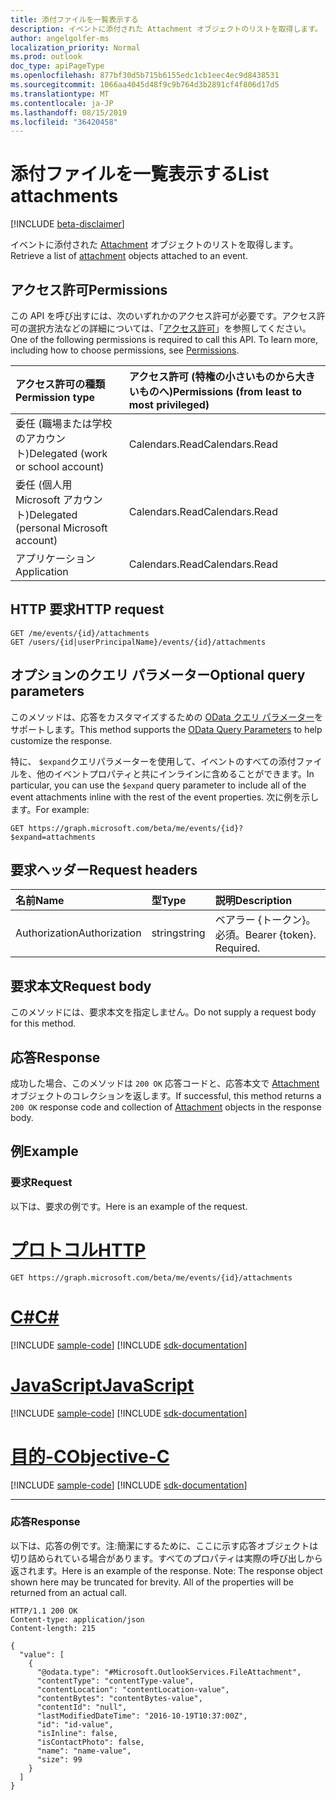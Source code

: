 ```yaml
---
title: 添付ファイルを一覧表示する
description: イベントに添付された Attachment オブジェクトのリストを取得します。
author: angelgolfer-ms
localization_priority: Normal
ms.prod: outlook
doc_type: apiPageType
ms.openlocfilehash: 877bf30d5b715b6155edc1cb1eec4ec9d8438531
ms.sourcegitcommit: 1066aa4045d48f9c9b764d3b2891cf4f806d17d5
ms.translationtype: MT
ms.contentlocale: ja-JP
ms.lasthandoff: 08/15/2019
ms.locfileid: "36420458"
---
```

# <a name="list-attachments"></a><span data-ttu-id="d54c0-103">添付ファイルを一覧表示する</span><span class="sxs-lookup"><span data-stu-id="d54c0-103">List attachments</span></span>

[!INCLUDE [beta-disclaimer](../../includes/beta-disclaimer.md)]

<span data-ttu-id="d54c0-104">イベントに添付された [Attachment](../resources/attachment.md) オブジェクトのリストを取得します。</span><span class="sxs-lookup"><span data-stu-id="d54c0-104">Retrieve a list of [attachment](../resources/attachment.md) objects attached to an event.</span></span>

## <a name="permissions"></a><span data-ttu-id="d54c0-105">アクセス許可</span><span class="sxs-lookup"><span data-stu-id="d54c0-105">Permissions</span></span>

<span data-ttu-id="d54c0-p101">この API を呼び出すには、次のいずれかのアクセス許可が必要です。アクセス許可の選択方法などの詳細については、「[アクセス許可](/graph/permissions-reference)」を参照してください。</span><span class="sxs-lookup"><span data-stu-id="d54c0-p101">One of the following permissions is required to call this API. To learn more, including how to choose permissions, see [Permissions](/graph/permissions-reference).</span></span>

|<span data-ttu-id="d54c0-108">アクセス許可の種類</span><span class="sxs-lookup"><span data-stu-id="d54c0-108">Permission type</span></span>      | <span data-ttu-id="d54c0-109">アクセス許可 (特権の小さいものから大きいものへ)</span><span class="sxs-lookup"><span data-stu-id="d54c0-109">Permissions (from least to most privileged)</span></span>              |
|:--------------------|:---------------------------------------------------------|
|<span data-ttu-id="d54c0-110">委任 (職場または学校のアカウント)</span><span class="sxs-lookup"><span data-stu-id="d54c0-110">Delegated (work or school account)</span></span> | <span data-ttu-id="d54c0-111">Calendars.Read</span><span class="sxs-lookup"><span data-stu-id="d54c0-111">Calendars.Read</span></span>    |
|<span data-ttu-id="d54c0-112">委任 (個人用 Microsoft アカウント)</span><span class="sxs-lookup"><span data-stu-id="d54c0-112">Delegated (personal Microsoft account)</span></span> | <span data-ttu-id="d54c0-113">Calendars.Read</span><span class="sxs-lookup"><span data-stu-id="d54c0-113">Calendars.Read</span></span>    |
|<span data-ttu-id="d54c0-114">アプリケーション</span><span class="sxs-lookup"><span data-stu-id="d54c0-114">Application</span></span> | <span data-ttu-id="d54c0-115">Calendars.Read</span><span class="sxs-lookup"><span data-stu-id="d54c0-115">Calendars.Read</span></span> |

## <a name="http-request"></a><span data-ttu-id="d54c0-116">HTTP 要求</span><span class="sxs-lookup"><span data-stu-id="d54c0-116">HTTP request</span></span>

<!-- { "blockType": "ignored" } -->

```http
GET /me/events/{id}/attachments
GET /users/{id|userPrincipalName}/events/{id}/attachments
```

<!--
GET /groups/{id}/events/{id}/attachments
-->

## <a name="optional-query-parameters"></a><span data-ttu-id="d54c0-117">オプションのクエリ パラメーター</span><span class="sxs-lookup"><span data-stu-id="d54c0-117">Optional query parameters</span></span>

<span data-ttu-id="d54c0-118">このメソッドは、応答をカスタマイズするための [OData クエリ パラメーター](https://developer.microsoft.com/graph/docs/concepts/query_parameters)をサポートします。</span><span class="sxs-lookup"><span data-stu-id="d54c0-118">This method supports the [OData Query Parameters](https://developer.microsoft.com/graph/docs/concepts/query_parameters) to help customize the response.</span></span>

<span data-ttu-id="d54c0-119">特に、 `$expand`クエリパラメーターを使用して、イベントのすべての添付ファイルを、他のイベントプロパティと共にインラインに含めることができます。</span><span class="sxs-lookup"><span data-stu-id="d54c0-119">In particular, you can use the `$expand` query parameter to include all of the event attachments inline with the rest of the event properties.</span></span> <span data-ttu-id="d54c0-120">次に例を示します。</span><span class="sxs-lookup"><span data-stu-id="d54c0-120">For example:</span></span>

```http
GET https://graph.microsoft.com/beta/me/events/{id}?$expand=attachments
```

## <a name="request-headers"></a><span data-ttu-id="d54c0-121">要求ヘッダー</span><span class="sxs-lookup"><span data-stu-id="d54c0-121">Request headers</span></span>

| <span data-ttu-id="d54c0-122">名前</span><span class="sxs-lookup"><span data-stu-id="d54c0-122">Name</span></span>       | <span data-ttu-id="d54c0-123">型</span><span class="sxs-lookup"><span data-stu-id="d54c0-123">Type</span></span> | <span data-ttu-id="d54c0-124">説明</span><span class="sxs-lookup"><span data-stu-id="d54c0-124">Description</span></span>|
|:-----------|:------|:----------|
| <span data-ttu-id="d54c0-125">Authorization</span><span class="sxs-lookup"><span data-stu-id="d54c0-125">Authorization</span></span>  | <span data-ttu-id="d54c0-126">string</span><span class="sxs-lookup"><span data-stu-id="d54c0-126">string</span></span>  | <span data-ttu-id="d54c0-p103">ベアラー {トークン}。必須。</span><span class="sxs-lookup"><span data-stu-id="d54c0-p103">Bearer {token}. Required.</span></span> |

## <a name="request-body"></a><span data-ttu-id="d54c0-129">要求本文</span><span class="sxs-lookup"><span data-stu-id="d54c0-129">Request body</span></span>

<span data-ttu-id="d54c0-130">このメソッドには、要求本文を指定しません。</span><span class="sxs-lookup"><span data-stu-id="d54c0-130">Do not supply a request body for this method.</span></span>

## <a name="response"></a><span data-ttu-id="d54c0-131">応答</span><span class="sxs-lookup"><span data-stu-id="d54c0-131">Response</span></span>

<span data-ttu-id="d54c0-132">成功した場合、このメソッドは `200 OK` 応答コードと、応答本文で [Attachment](../resources/attachment.md) オブジェクトのコレクションを返します。</span><span class="sxs-lookup"><span data-stu-id="d54c0-132">If successful, this method returns a `200 OK` response code and collection of [Attachment](../resources/attachment.md) objects in the response body.</span></span>

## <a name="example"></a><span data-ttu-id="d54c0-133">例</span><span class="sxs-lookup"><span data-stu-id="d54c0-133">Example</span></span>

### <a name="request"></a><span data-ttu-id="d54c0-134">要求</span><span class="sxs-lookup"><span data-stu-id="d54c0-134">Request</span></span>

<span data-ttu-id="d54c0-135">以下は、要求の例です。</span><span class="sxs-lookup"><span data-stu-id="d54c0-135">Here is an example of the request.</span></span>

# <a name="httptabhttp"></a>[<span data-ttu-id="d54c0-136">プロトコル</span><span class="sxs-lookup"><span data-stu-id="d54c0-136">HTTP</span></span>](#tab/http)
<!-- {
  "blockType": "request",
  "name": "event_get_attachments"
}-->

```http
GET https://graph.microsoft.com/beta/me/events/{id}/attachments
```
# <a name="ctabcsharp"></a>[<span data-ttu-id="d54c0-137">C#</span><span class="sxs-lookup"><span data-stu-id="d54c0-137">C#</span></span>](#tab/csharp)
[!INCLUDE [sample-code](../includes/snippets/csharp/event-get-attachments-csharp-snippets.md)]
[!INCLUDE [sdk-documentation](../includes/snippets/snippets-sdk-documentation-link.md)]

# <a name="javascripttabjavascript"></a>[<span data-ttu-id="d54c0-138">JavaScript</span><span class="sxs-lookup"><span data-stu-id="d54c0-138">JavaScript</span></span>](#tab/javascript)
[!INCLUDE [sample-code](../includes/snippets/javascript/event-get-attachments-javascript-snippets.md)]
[!INCLUDE [sdk-documentation](../includes/snippets/snippets-sdk-documentation-link.md)]

# <a name="objective-ctabobjc"></a>[<span data-ttu-id="d54c0-139">目的-C</span><span class="sxs-lookup"><span data-stu-id="d54c0-139">Objective-C</span></span>](#tab/objc)
[!INCLUDE [sample-code](../includes/snippets/objc/event-get-attachments-objc-snippets.md)]
[!INCLUDE [sdk-documentation](../includes/snippets/snippets-sdk-documentation-link.md)]

---


### <a name="response"></a><span data-ttu-id="d54c0-140">応答</span><span class="sxs-lookup"><span data-stu-id="d54c0-140">Response</span></span>

<span data-ttu-id="d54c0-p104">以下は、応答の例です。注:簡潔にするために、ここに示す応答オブジェクトは切り詰められている場合があります。すべてのプロパティは実際の呼び出しから返されます。</span><span class="sxs-lookup"><span data-stu-id="d54c0-p104">Here is an example of the response. Note: The response object shown here may be truncated for brevity. All of the properties will be returned from an actual call.</span></span>
<!-- {
  "blockType": "response",
  "truncated": true,
  "@odata.type": "microsoft.graph.attachment",
  "isCollection": true
} -->

```http
HTTP/1.1 200 OK
Content-type: application/json
Content-length: 215

{
  "value": [
    {
      "@odata.type": "#Microsoft.OutlookServices.FileAttachment",
      "contentType": "contentType-value",
      "contentLocation": "contentLocation-value",
      "contentBytes": "contentBytes-value",
      "contentId": "null",
      "lastModifiedDateTime": "2016-10-19T10:37:00Z",
      "id": "id-value",
      "isInline": false,
      "isContactPhoto": false,
      "name": "name-value",
      "size": 99
    }
  ]
}
```

<!-- uuid: 8fcb5dbc-d5aa-4681-8e31-b001d5168d79
2015-10-25 14:57:30 UTC -->
<!--
{
  "type": "#page.annotation",
  "description": "List attachments",
  "keywords": "",
  "section": "documentation",
  "tocPath": "",
  "suppressions": [
  ]
}
-->
